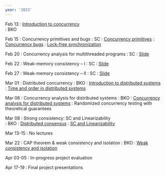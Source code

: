 ```yaml
---
year: '2023'
---
```


Feb 13
: [Introduction to concurrency](../slides/2023/lecture-1-intro.pdf)  
	:  BKO



Feb 15
: Concurrency primitives and bugs 
	:  SC
: [Concurrency primitives](../slides/lecture-2.pdf)	
: [Concurrency bugs](../slides/lecture-3.pdf)
: [Lock-free synchronization](../slides/lecture-5.pdf)


Feb 20
: Concurrency analysis for multithreaded programs 
	: SC
: [Slide](../slides/lecture-4.pdf)

 
Feb 22 
: Weak-memory consistency – I 
	: SC 
: [Slide](../slides/lecture-6.pdf)


Feb 27
: Weak-memory consistency – II 
	: SC 
: [Slide](../slides/lecture-7.pdf)


Mar 01
: Distributed concurrency 
	: BKO
: [Introduction to distributed systems](../slides/ds-intro.pdf)
: [Time and order in distributed systems](../slides/ds-time-order.pdf)


Mar 06
: Concurrency analysis for distributed systems 
	: BKO
: [Concurrency analysis for distributed systems](../slides/ds-concurrency-analysis.pdf)
: Randomized concurrency testing with theoretical guarantees
	
Mar 08
: Strong consistency: SC and Linearizability   
	: BKO
: [Distributed consensus](../slides/ds-consensus.pdf)
: [SC and Linearizability](../slides/ds-linearizability.pdf)
	
	
Mar 13-15
: No lectures 


Mar 22
: CAP theorem & weak consistency and isolation 
	: BKO
: [Weak consistency and isolation](../slides/ds-weak-consistency.pdf)

<!-- Mar 29-31
: No lectures -->

Apr 03-05
: In-progress project evaluation

<!--
Apr 14
: Active research directions
	: BKO, SC
-->

Apr 17-19
: Final project presentations
